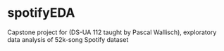 # spotifyEDA
Capstone project for (DS-UA 112 taught by Pascal Wallisch), exploratory data analysis of 52k-song Spotify dataset
